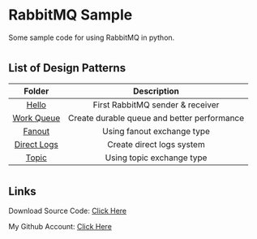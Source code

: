 # RabbitMQ Sample

Some sample code for using RabbitMQ in python.

#

## List of Design Patterns

|            Folder             |                 Description                 |
| :---------------------------: | :-----------------------------------------: |
|       [Hello](./hello/)       |      First RabbitMQ sender & receiver       |
|  [Work Queue](./work-queue/)  | Create durable queue and better performance |
|      [Fanout](./fanout/)      |         Using fanout exchange type          |
| [Direct Logs](./direct-logs/) |          Create direct logs system          |
|       [Topic](./topic/)       |          Using topic exchange type          |

#

## Links

Download Source Code: [Click Here](https://github.com/dori-dev/rabbitmq-sample/archive/refs/heads/master.zip)

My Github Account: [Click Here](https://github.com/dori-dev/)
